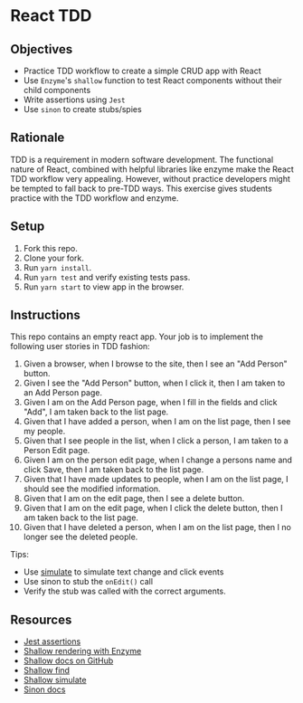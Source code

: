 # React TDD

## Objectives

- Practice TDD workflow to create a simple CRUD app with React
- Use `Enzyme`'s `shallow` function to test React components without their child components
- Write assertions using `Jest`
- Use `sinon` to create stubs/spies

## Rationale

TDD is a requirement in modern software development. The functional nature of React, combined with helpful libraries like enzyme make the React TDD workflow very appealing. However, without practice developers might be tempted to fall back to pre-TDD ways. This exercise gives students practice with the TDD workflow and enzyme.

## Setup

1. Fork this repo.
1. Clone your fork.
1. Run `yarn install`.
1. Run `yarn test` and verify existing tests pass.
1. Run `yarn start` to view app in the browser.

## Instructions

This repo contains an empty react app. Your job is to implement the following user stories in TDD fashion:

1. Given a browser, when I browse to the site, then I see an "Add Person" button.
1. Given I see the "Add Person" button, when I click it, then I am taken to an Add Person page.
1. Given I am on the Add Person page, when I fill in the fields and click "Add", I am taken back to the list page.
1. Given that I have added a person, when I am on the list page, then I see my people.
1. Given that I see people in the list, when I click a person, I am taken to a Person Edit page.
1. Given I am on the person edit page, when I change a persons name and click Save, then I am taken back to the list page.
1. Given that I have made updates to people, when I am on the list page, I should see the modified information.
1. Given that I am on the edit page, then I see a delete button.
1. Given that I am on the edit page, when I click the delete button, then I am taken back to the list page.
1. Given that I have deleted a person, when I am on the list page, then I no longer see the deleted people.

Tips:
*  Use [simulate](https://github.com/airbnb/enzyme/blob/master/docs/api/ShallowWrapper/simulate.md) to simulate text change and click events
*  Use sinon to stub the `onEdit()` call
*  Verify the stub was called with the correct arguments.

## Resources

* [Jest assertions](https://facebook.github.io/jest/docs/en/expect.html)
* [Shallow rendering with Enzyme](http://airbnb.io/enzyme/docs/api/shallow.html)
* [Shallow docs on GitHub](https://github.com/airbnb/enzyme/tree/master/docs/api/ShallowWrapper)
* [Shallow find](http://airbnb.io/enzyme/docs/api/ShallowWrapper/find.html)
* [Shallow simulate](http://airbnb.io/enzyme/docs/api/ShallowWrapper/simulate.html)
* [Sinon docs](http://sinonjs.org/releases/v4.1.6/)

